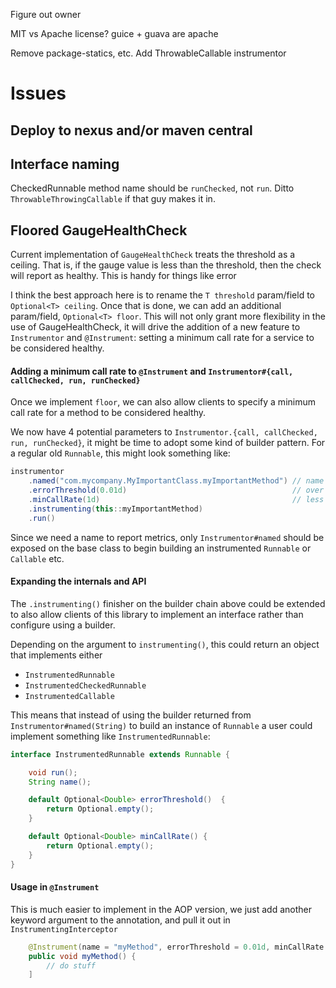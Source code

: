 Figure out owner

MIT vs Apache license?
    guice + guava are apache

Remove package-statics, etc. Add ThrowableCallable instrumentor






Issues
========

Deploy to nexus and/or maven central
------------------------------------

Interface naming
-------------------
CheckedRunnable method name should be `runChecked`, not `run`.
Ditto `ThrowableThrowingCallable` if that guy makes it in.



Floored GaugeHealthCheck
-------------------

Current implementation of `GaugeHealthCheck` treats the threshold
as a ceiling. That is, if the gauge value is less than the threshold,
then the check will report as healthy. This is handy for things like error 



I think the best approach here is to rename the `T threshold` param/field to
`Optional<T> ceiling`. Once that is done, we can add an additional param/field, 
`Optional<T> floor`. This will not only grant more flexibility in the use of GaugeHealthCheck,
it will drive the addition of a new feature to `Instrumentor` and `@Instrument`: 
setting a minimum call rate for a service to be considered healthy.


#### Adding a minimum call rate to `@Instrument` and `Instrumentor#{call, callChecked, run, runChecked}`


Once we implement `floor`, we can also allow clients to specify a minimum call rate
for a method to be considered healthy.

We now have 4 potential parameters to `Instrumentor.{call, callChecked, run, runChecked}`,
it might be time to adopt some kind of builder pattern. 
For a regular old `Runnable`, this might look something like:

```java
instrumentor
    .named("com.mycompany.MyImportantClass.myImportantMethod") // name is required 
    .errorThreshold(0.01d)                                     // over 1% errors is unhealthy
    .minCallRate(1d)                                           // less than 1 call/second is unhealthy
    .instrumenting(this::myImportantMethod)
    .run()
```

Since we need a name to report metrics, only `Instrumentor#named` should be exposed on
the base class to begin building an instrumented `Runnable` or `Callable` etc.


#### Expanding the internals and API

The `.instrumenting()` finisher on the builder chain above could be extended to also allow
clients of this library to implement an interface rather than configure using a builder.

Depending on the argument to `instrumenting()`, this could return an object that implements either 

- `InstrumentedRunnable`
- `InstrumentedCheckedRunnable`
- `InstrumentedCallable`


This means that instead of using the builder returned
from `Instrumentor#named(String)` to build an instance of `Runnable`
a user could implement something like `InstrumentedRunnable`: 

```java
interface InstrumentedRunnable extends Runnable {

    void run();
    String name();

    default Optional<Double> errorThreshold()  {
        return Optional.empty();
    }

    default Optional<Double> minCallRate() {
        return Optional.empty();
    } 
}
```



#### Usage in `@Instrument`

This is much easier to implement in the AOP version, we just add 
another keyword argument to the annotation, and pull it out in `InstrumentingInterceptor`

```java
    @Instrument(name = "myMethod", errorThreshold = 0.01d, minCallRate = 1d)
    public void myMethod() {
        // do stuff 
    ]
```



